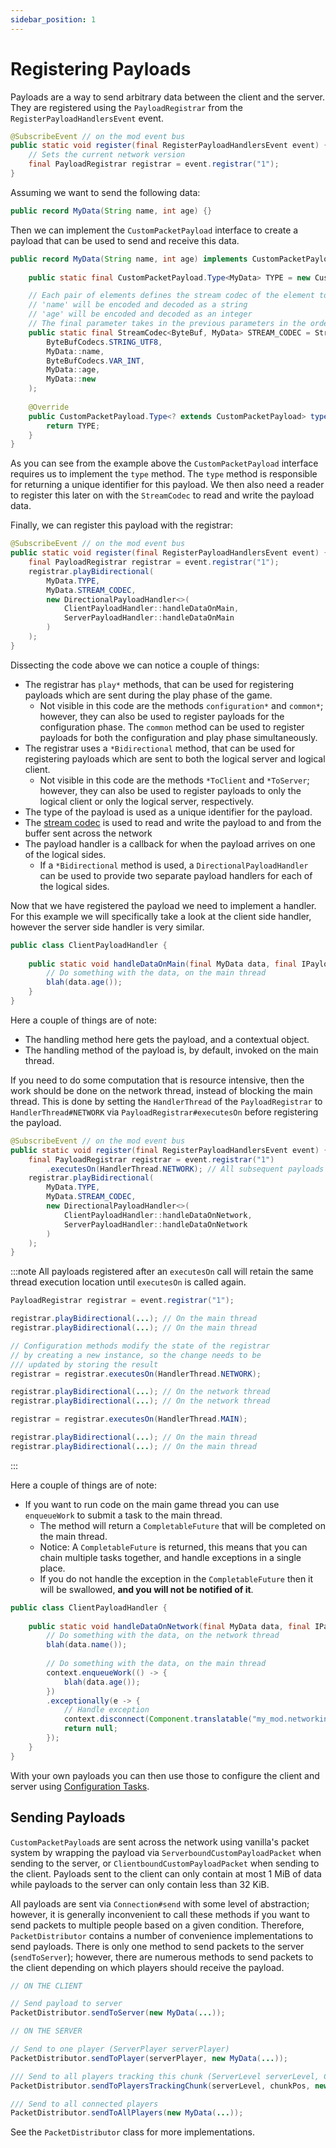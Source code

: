 ```yaml
---
sidebar_position: 1
---
```

# Registering Payloads

Payloads are a way to send arbitrary data between the client and the server. They are registered using the `PayloadRegistrar` from the `RegisterPayloadHandlersEvent` event.

```java
@SubscribeEvent // on the mod event bus
public static void register(final RegisterPayloadHandlersEvent event) {
    // Sets the current network version
    final PayloadRegistrar registrar = event.registrar("1");
}
```

Assuming we want to send the following data:

```java
public record MyData(String name, int age) {}
```

Then we can implement the `CustomPacketPayload` interface to create a payload that can be used to send and receive this data.

```java
public record MyData(String name, int age) implements CustomPacketPayload {
    
    public static final CustomPacketPayload.Type<MyData> TYPE = new CustomPacketPayload.Type<>(ResourceLocation.fromNamespaceAndPath("mymod", "my_data"));

    // Each pair of elements defines the stream codec of the element to encode/decode and the getter for the element to encode
    // 'name' will be encoded and decoded as a string
    // 'age' will be encoded and decoded as an integer
    // The final parameter takes in the previous parameters in the order they are provided to construct the payload object
    public static final StreamCodec<ByteBuf, MyData> STREAM_CODEC = StreamCodec.composite(
        ByteBufCodecs.STRING_UTF8,
        MyData::name,
        ByteBufCodecs.VAR_INT,
        MyData::age,
        MyData::new
    );
    
    @Override
    public CustomPacketPayload.Type<? extends CustomPacketPayload> type() {
        return TYPE;
    }
}
```

As you can see from the example above the `CustomPacketPayload` interface requires us to implement the `type` method. The `type` method is responsible for returning a unique identifier for this payload. We then also need a reader to register this later on with the `StreamCodec` to read and write the payload data.

Finally, we can register this payload with the registrar:

```java
@SubscribeEvent // on the mod event bus
public static void register(final RegisterPayloadHandlersEvent event) {
    final PayloadRegistrar registrar = event.registrar("1");
    registrar.playBidirectional(
        MyData.TYPE,
        MyData.STREAM_CODEC,
        new DirectionalPayloadHandler<>(
            ClientPayloadHandler::handleDataOnMain,
            ServerPayloadHandler::handleDataOnMain
        )
    );
}
```

Dissecting the code above we can notice a couple of things:
- The registrar has `play*` methods, that can be used for registering payloads which are sent during the play phase of the game.
    - Not visible in this code are the methods `configuration*` and `common*`; however, they can also be used to register payloads for the configuration phase. The `common` method can be used to register payloads for both the configuration and play phase simultaneously.
- The registrar uses a `*Bidirectional` method, that can be used for registering payloads which are sent to both the logical server and logical client.
    - Not visible in this code are the methods `*ToClient` and `*ToServer`; however, they can also be used to register payloads to only the logical client or only the logical server, respectively.
- The type of the payload is used as a unique identifier for the payload.
- The [stream codec][streamcodec] is used to read and write the payload to and from the buffer sent across the network
- The payload handler is a callback for when the payload arrives on one of the logical sides.
    - If a `*Bidirectional` method is used, a `DirectionalPayloadHandler` can be used to provide two separate payload handlers for each of the logical sides.

Now that we have registered the payload we need to implement a handler. For this example we will specifically take a look at the client side handler, however the server side handler is very similar.

```java
public class ClientPayloadHandler {
    
    public static void handleDataOnMain(final MyData data, final IPayloadContext context) {
        // Do something with the data, on the main thread
        blah(data.age());
    }
}
```

Here a couple of things are of note:

- The handling method here gets the payload, and a contextual object.
- The handling method of the payload is, by default, invoked on the main thread.


If you need to do some computation that is resource intensive, then the work should be done on the network thread, instead of blocking the main thread. This is done by setting the `HandlerThread` of the `PayloadRegistrar` to `HandlerThread#NETWORK` via `PayloadRegistrar#executesOn` before registering the payload.

```java
@SubscribeEvent // on the mod event bus
public static void register(final RegisterPayloadHandlersEvent event) {
    final PayloadRegistrar registrar = event.registrar("1")
        .executesOn(HandlerThread.NETWORK); // All subsequent payloads will register on the network thread
    registrar.playBidirectional(
        MyData.TYPE,
        MyData.STREAM_CODEC,
        new DirectionalPayloadHandler<>(
            ClientPayloadHandler::handleDataOnNetwork,
            ServerPayloadHandler::handleDataOnNetwork
        )
    );
}
```

:::note
All payloads registered after an `executesOn` call will retain the same thread execution location until `executesOn` is called again.

```java
PayloadRegistrar registrar = event.registrar("1");

registrar.playBidirectional(...); // On the main thread
registrar.playBidirectional(...); // On the main thread

// Configuration methods modify the state of the registrar
// by creating a new instance, so the change needs to be
/// updated by storing the result
registrar = registrar.executesOn(HandlerThread.NETWORK);

registrar.playBidirectional(...); // On the network thread
registrar.playBidirectional(...); // On the network thread

registrar = registrar.executesOn(HandlerThread.MAIN);

registrar.playBidirectional(...); // On the main thread
registrar.playBidirectional(...); // On the main thread
```
:::

Here a couple of things are of note:

- If you want to run code on the main game thread you can use `enqueueWork` to submit a task to the main thread.
    - The method will return a `CompletableFuture` that will be completed on the main thread.
    - Notice: A `CompletableFuture` is returned, this means that you can chain multiple tasks together, and handle exceptions in a single place.
    - If you do not handle the exception in the `CompletableFuture` then it will be swallowed, **and you will not be notified of it**.

```java
public class ClientPayloadHandler {
    
    public static void handleDataOnNetwork(final MyData data, final IPayloadContext context) {
        // Do something with the data, on the network thread
        blah(data.name());
        
        // Do something with the data, on the main thread
        context.enqueueWork(() -> {
            blah(data.age());
        })
        .exceptionally(e -> {
            // Handle exception
            context.disconnect(Component.translatable("my_mod.networking.failed", e.getMessage()));
            return null;
        });
    }
}
```

With your own payloads you can then use those to configure the client and server using [Configuration Tasks][configuration].

## Sending Payloads

`CustomPacketPayload`s are sent across the network using vanilla's packet system by wrapping the payload via `ServerboundCustomPayloadPacket` when sending to the server, or `ClientboundCustomPayloadPacket` when sending to the client. Payloads sent to the client can only contain at most 1 MiB of data while payloads to the server can only contain less than 32 KiB. 

All payloads are sent via `Connection#send` with some level of abstraction; however, it is generally inconvenient to call these methods if you want to send packets to multiple people based on a given condition. Therefore, `PacketDistributor` contains a number of convenience implementations to send payloads. There is only one method to send packets to the server (`sendToServer`); however, there are numerous methods to send packets to the client depending on which players should receive the payload.

```java
// ON THE CLIENT

// Send payload to server
PacketDistributor.sendToServer(new MyData(...));

// ON THE SERVER

// Send to one player (ServerPlayer serverPlayer)
PacketDistributor.sendToPlayer(serverPlayer, new MyData(...));

/// Send to all players tracking this chunk (ServerLevel serverLevel, ChunkPos chunkPos)
PacketDistributor.sendToPlayersTrackingChunk(serverLevel, chunkPos, new MyData(...));

/// Send to all connected players
PacketDistributor.sendToAllPlayers(new MyData(...));
```

See the `PacketDistributor` class for more implementations.

[configuration]: ./configuration-tasks.md
[streamcodec]: ./streamcodecs.md
